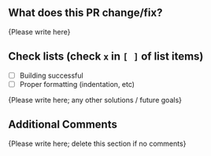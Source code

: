 <!-- Thank you for your contribution! Please replace {Please write here} with your description -->

## What does this PR change/fix?

{Please write here}

## Check lists (check `x` in `[ ]` of list items)

- [ ] Building successful
- [ ] Proper formatting (indentation, etc)

{Please write here; any other solutions / future goals}

## Additional Comments

{Please write here; delete this section if no comments}
